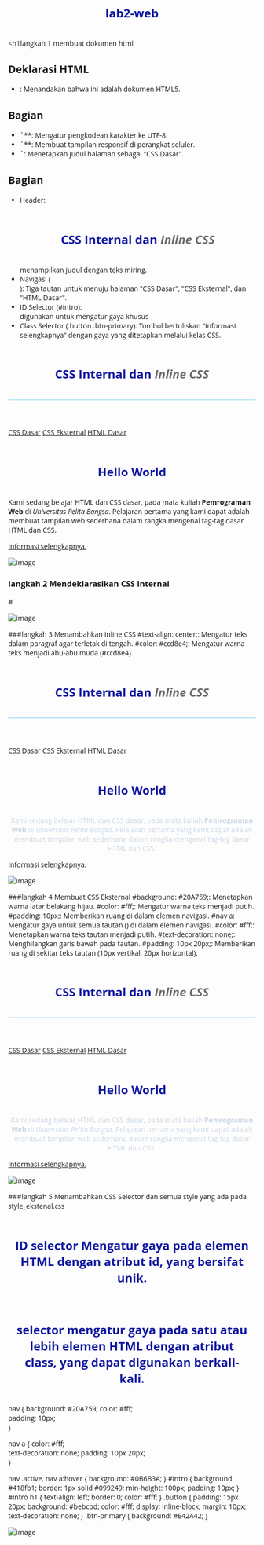 # lab2-web
<h1langkah 1 membuat dokumen html

## Deklarasi HTML
- <!DOCTYPE html>: Menandakan bahwa ini adalah dokumen HTML5.
## Bagian <head>
- <meta charset="UTF-8">`**: Mengatur pengkodean karakter ke UTF-8.
- <meta name="viewport" content="width=device-width, initial-scale=1.0">`**: Membuat tampilan responsif di perangkat seluler.
- <title>CSS Dasar</title>`: Menetapkan judul halaman sebagai "CSS Dasar".
## Bagian <body>
- Header: <h1>CSS Internal dan <i>Inline CSS</i></h1> menampilkan judul dengan teks miring.
- Navigasi (<nav>): Tiga tautan untuk menuju halaman "CSS Dasar", "CSS Eksternal", dan "HTML Dasar".
- ID Selector (#intro): <div id="intro"> digunakan untuk mengatur gaya khusus
- Class Selector (.button .btn-primary): Tombol bertuliskan "Informasi selengkapnya" dengan gaya yang ditetapkan melalui kelas CSS.
  
<!DOCTYPE html>
<html lang="en">
<head>
  <meta charset="UTF-8">
  <meta name="viewport" content="width=device-width, initial-scale=1.0">
  <title>CSS Dasar</title>
</head>
<body>
  <header>
    <h1>CSS Internal dan <i>Inline CSS</i></h1>
  </header>
  <nav>
    <a href="lab2_css_dasar.html">CSS Dasar</a>
    <a href="lab2_css_eksternal.html">CSS Eksternal</a>
    <a href="lab1_tag_dasar.html">HTML Dasar</a>
  </nav>
  <div id="intro">
    <h1>Hello World</h1>
    <p>Kami sedang belajar HTML dan CSS dasar, pada mata kuliah 
    <b>Pemrograman Web</b> di <i>Universitas Pelita Bangsa</i>. 
    Pelajaran pertama yang kami dapat adalah membuat tampilan web sederhana dalam rangka mengenal tag-tag dasar HTML dan CSS.</p>
    <a class="button btn-primary" href="#intro">Informasi selengkapnya.</a>
  </div>
</body>
</html>

![image](https://github.com/user-attachments/assets/addbc723-ab8d-4566-8b59-ecd47e44c6af)







### langkah 2 Mendeklarasikan CSS Internal
#<style>: Menyertakan CSS internal yang mengatur gaya elemen pada halaman.
#body: Menentukan font untuk seluruh halaman dengan menggunakan 'Open Sans', dan memilih jenis sans-serif sebagai alternatif.
#header: Mengatur tinggi minimum elemen header menjadi 80px dan menambahkan border di bagian bawah dengan warna #77CCEF.
#h1: Mengatur ukuran font menjadi 24px, memberikan warna teks biru (#0F189F).
#h1 i: Mengubah warna teks miring di dalam elemen <h1> menjadi abu-abu (#6d6a6b).

<!DOCTYPE html>
<html lang="en">
<head>
  <meta charset="UTF-8">
  <meta name="viewport" content="width=device-width, initial-scale=1.0">
  <title>CSS Dasar</title>
</head>
<body>
  <header>
    <h1>CSS Internal dan <i>Inline CSS</i></h1>
  </header>
  <nav>
    <a href="lab2_css_dasar.html">CSS Dasar</a>
    <a href="lab2_css_eksternal.html">CSS Eksternal</a>
    <a href="lab1_tag_dasar.html">HTML Dasar</a>
  </nav>
  <div id="intro">
    <h1>Hello World</h1>
    <p>Kami sedang belajar HTML dan CSS dasar, pada mata kuliah 
    <b>Pemrograman Web</b> di <i>Universitas Pelita Bangsa</i>. 
    Pelajaran pertama yang kami dapat adalah membuat tampilan web sederhana dalam rangka mengenal tag-tag dasar HTML dan CSS.</p>
    <a class="button btn-primary" href="#intro">Informasi selengkapnya.</a>
  </div>
</body>
</html>
<head>
    <title>CSS Dasar</title>
    <style>
      body {
        font-family: 'Open Sans', sans-serif;
      }
      header {
        min-height: 80px;
        border-bottom: 1px solid #77CCEF;
      }
      h1 {
        font-size: 24px;
        color: #0F189F;
        text-align: center;
        padding: 20px 10px;
      }
      h1 i {
        color: #6d6a6b;
      }
    </style>
  </head>
  
![image](https://github.com/user-attachments/assets/9e813819-67b8-41b2-a77e-08ee437241e3)









###langkah 3 Menambahkan Inline CSS
#text-align: center;: Mengatur teks dalam paragraf agar terletak di tengah.
#color: #ccd8e4;: Mengatur warna teks menjadi abu-abu muda (#ccd8e4).

<!DOCTYPE html>
<html lang="en">
<head>
  <meta charset="UTF-8">
  <meta name="viewport" content="width=device-width, initial-scale=1.0">
  <title>CSS Dasar</title>
</head>
<body>
  <header>
    <h1>CSS Internal dan <i>Inline CSS</i></h1>
  </header>
  <nav>
    <a href="lab2_css_dasar.html">CSS Dasar</a>
    <a href="lab2_css_eksternal.html">CSS Eksternal</a>
    <a href="lab1_tag_dasar.html">HTML Dasar</a>
  </nav>
  <div id="intro">
    <h1>Hello World</h1>
    <p style="text-align: center; color: #ccd8e4;">
     Kami sedang belajar HTML dan CSS dasar, pada mata kuliah 
    <b>Pemrograman Web</b> di <i>Universitas Pelita Bangsa</i>. 
    Pelajaran pertama yang kami dapat adalah membuat tampilan web sederhana dalam rangka mengenal tag-tag dasar HTML dan CSS.</p>
    <a class="button btn-primary" href="#intro">Informasi selengkapnya.</a>
  </div>
</body>
</html>
<head>
    <title>CSS Dasar</title>
    <style>
      body {
        font-family: 'Open Sans', sans-serif;
      }
      header {
        min-height: 80px;
        border-bottom: 1px solid #77CCEF;
      }
      h1 {
        font-size: 24px;
        color: #0F189F;
        text-align: center;
        padding: 20px 10px;
      }
      h1 i {
        color: #6d6a6b;
      }
    </style>
  </head>
  
![image](https://github.com/user-attachments/assets/5f6c4764-3a7b-457e-80b4-ebc0df128d87)








###langkah 4 Membuat CSS Eksternal
#background: #20A759;: Menetapkan warna latar belakang hijau.
#color: #fff;: Mengatur warna teks menjadi putih.
#padding: 10px;: Memberikan ruang di dalam elemen navigasi.
#nav a: Mengatur gaya untuk semua tautan (<a>) di dalam elemen navigasi.
#color: #fff;: Menetapkan warna teks tautan menjadi putih.
#text-decoration: none;: Menghilangkan garis bawah pada tautan.
#padding: 10px 20px;: Memberikan ruang di sekitar teks tautan (10px vertikal, 20px horizontal).

<!DOCTYPE html>
<html lang="en">
<head>
  <meta charset="UTF-8">
  <meta name="viewport" content="width=device-width, initial-scale=1.0">
  <title>CSS Dasar</title>
</head>
<body>
  <header>
    <h1>CSS Internal dan <i>Inline CSS</i></h1>
  </header>
  <nav>
    <a href="lab2_css_dasar.html">CSS Dasar</a>
    <a href="lab2_css_eksternal.html">CSS Eksternal</a>
    <a href="lab1_tag_dasar.html">HTML Dasar</a>
  </nav>
  <div id="intro">
    <h1>Hello World</h1>
    <p style="text-align: center; color: #ccd8e4;">
     Kami sedang belajar HTML dan CSS dasar, pada mata kuliah 
    <b>Pemrograman Web</b> di <i>Universitas Pelita Bangsa</i>. 
    Pelajaran pertama yang kami dapat adalah membuat tampilan web sederhana dalam rangka mengenal tag-tag dasar HTML dan CSS.</p>
    <a class="button btn-primary" href="#intro">Informasi selengkapnya.</a>
  </div>
</body>
</html>
<head>
    <title>CSS Dasar</title>
    <style>
      body {
        font-family: 'Open Sans', sans-serif;
      }
      header {
        min-height: 80px;
        border-bottom: 1px solid #77CCEF;
      }
      h1 {
        font-size: 24px;
        color: #0F189F;
        text-align: center;
        padding: 20px 10px;
      }
      h1 i {
        color: #6d6a6b;
      }
    </style>
  </head>
  <link rel="stylesheet" href="style_eksternal.css" type="text/css">
</head>
  
![image](https://github.com/user-attachments/assets/3031cbfc-904f-4d37-80a3-30cdda93f82c)










###langkah 5 Menambahkan CSS Selector dan semua style yang ada pada style_ekstenal.css
# ID selector Mengatur gaya pada elemen HTML dengan atribut id, yang bersifat unik.
# selector mengatur gaya pada satu atau lebih elemen HTML dengan atribut class, yang dapat digunakan berkali-kali.

nav {
    background: #20A759; 
    color: #fff;        
    padding: 10px;      
  }
  
  nav a {
    color: #fff;         
    text-decoration: none; 
    padding: 10px 20px;  
  }
  
  nav .active,
  nav a:hover {
    background: #0B6B3A; 
  }
  #intro {
    background: #418fb1; 
    border: 1px solid #099249; 
    min-height: 100px; 
    padding: 10px; 
  }
  #intro h1 {
    text-align: left; 
    border: 0; 
    color: #fff; 
  }
.button {
  padding: 15px 20px; 
  background: #bebcbd; 
  color: #fff; 
  display: inline-block; 
  margin: 10px; 
  text-decoration: none; 
}
.btn-primary {
  background: #E42A42; 
}
  
![image](https://github.com/user-attachments/assets/e86598d3-23b6-48db-adfc-705286973ef1)




